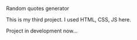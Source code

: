<p>Random quotes generator</p>
<p>This is my third project. I used HTML, CSS, JS here.</p>
<p>Project in development now...</p>
